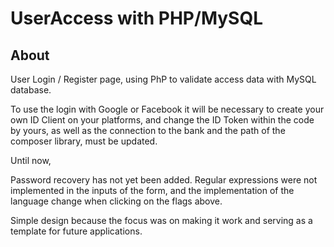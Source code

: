 # UserAccess with PHP/MySQL

## About 

User Login / Register page, using PhP to validate access data with MySQL database.

To use the login with Google or Facebook it will be necessary to create your own ID Client on your platforms, and change the ID Token within the code by yours, as well as the connection to the bank and the path of the composer library, must be updated.

Until now,

Password recovery has not yet been added.
Regular expressions were not implemented in the inputs of the form, and the implementation of the language change when clicking on the flags above.

Simple design because the focus was on making it work and serving as a template for future applications.
